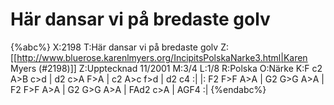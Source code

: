 # Här dansar vi på bredaste golv

{%abc%}
X:2198
T:Här dansar vi på bredaste golv
Z:[[http://www.bluerose.karenlmyers.org/IncipitsPolskaNarke3.html|Karen Myers (#2198)]]
Z:Upptecknad 11/2001
M:3/4
L:1/8
R:Polska
O:Närke
K:F
c2 A>B c>d | d2 c>A F>A | c2 A>c f>d | d2 c4 :|
|: F2 F>F A>A | G2 G>G A>A | F2 F>F A>A | G2 G>G A>A | FAd2 c>A | AGF4 :|
{%endabc%}


